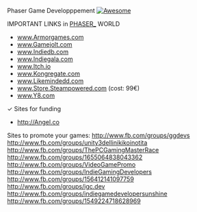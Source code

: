 Phaser Game Developppement [![Awesome](https://cdn.rawgit.com/sindresorhus/awesome/d7305f38d29fed78fa85652e3a63e154dd8e8829/media/badge.svg)](https://github.com/sindresorhus/awesome)

IMPORTANT LINKS in <a href="https://twitter.com/phaser_">PHASER_</a> WORLD

- www.Armorgames.com
- www.Gamejolt.com
- www.Indiedb.com
- www.Indiegala.com
- www.Itch.io
- www.Kongregate.com
- www.Likemindedd.com
- www.Store.Steampowered.com (cost: 99€)
- www.Y8.com

✓ Sites for funding
- http://Angel.co

Sites to promote your games:
http://www.fb.com/groups/ggdevs
http://www.fb.com/groups/unity3dellinikikoinotita
http://www.fb.com/groups/ThePCGamingMasterRace
http://www.fb.com/groups/1655064838043362
http://www.fb.com/groups/VideoGamePromo
http://www.fb.com/groups/IndieGamingDevelopers
http://www.fb.com/groups/156412141097759
http://www.fb.com/groups/igc.dev
http://www.fb.com/groups/indiegamedevelopersunshine
http://www.fb.com/groups/1549224718628969
